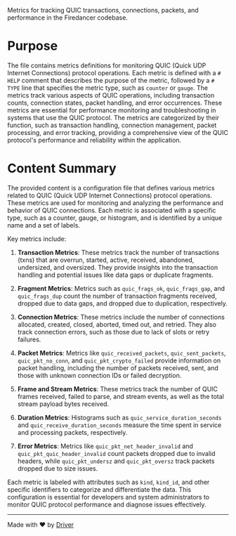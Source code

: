 <!--------------------------------------------------------------------------------->
<!-- IMPORTANT: This file is auto-generated by Driver (https://driver.ai). -------->
<!-- Manual edits may be overwritten on future commits. --------------------------->
<!--------------------------------------------------------------------------------->

Metrics for tracking QUIC transactions, connections, packets, and performance in the Firedancer codebase.

# Purpose
The file contains metrics definitions for monitoring QUIC (Quick UDP Internet Connections) protocol operations. Each metric is defined with a `# HELP` comment that describes the purpose of the metric, followed by a `# TYPE` line that specifies the metric type, such as `counter` or `gauge`. The metrics track various aspects of QUIC operations, including transaction counts, connection states, packet handling, and error occurrences. These metrics are essential for performance monitoring and troubleshooting in systems that use the QUIC protocol. The metrics are categorized by their function, such as transaction handling, connection management, packet processing, and error tracking, providing a comprehensive view of the QUIC protocol's performance and reliability within the application.
# Content Summary
The provided content is a configuration file that defines various metrics related to QUIC (Quick UDP Internet Connections) protocol operations. These metrics are used for monitoring and analyzing the performance and behavior of QUIC connections. Each metric is associated with a specific type, such as a counter, gauge, or histogram, and is identified by a unique name and a set of labels.

Key metrics include:

1. **Transaction Metrics**: These metrics track the number of transactions (txns) that are overrun, started, active, received, abandoned, undersized, and oversized. They provide insights into the transaction handling and potential issues like data gaps or duplicate fragments.

2. **Fragment Metrics**: Metrics such as `quic_frags_ok`, `quic_frags_gap`, and `quic_frags_dup` count the number of transaction fragments received, dropped due to data gaps, and dropped due to duplication, respectively.

3. **Connection Metrics**: These metrics include the number of connections allocated, created, closed, aborted, timed out, and retried. They also track connection errors, such as those due to lack of slots or retry failures.

4. **Packet Metrics**: Metrics like `quic_received_packets`, `quic_sent_packets`, `quic_pkt_no_conn`, and `quic_pkt_crypto_failed` provide information on packet handling, including the number of packets received, sent, and those with unknown connection IDs or failed decryption.

5. **Frame and Stream Metrics**: These metrics track the number of QUIC frames received, failed to parse, and stream events, as well as the total stream payload bytes received.

6. **Duration Metrics**: Histograms such as `quic_service_duration_seconds` and `quic_receive_duration_seconds` measure the time spent in service and processing packets, respectively.

7. **Error Metrics**: Metrics like `quic_pkt_net_header_invalid` and `quic_pkt_quic_header_invalid` count packets dropped due to invalid headers, while `quic_pkt_undersz` and `quic_pkt_oversz` track packets dropped due to size issues.

Each metric is labeled with attributes such as `kind`, `kind_id`, and other specific identifiers to categorize and differentiate the data. This configuration is essential for developers and system administrators to monitor QUIC protocol performance and diagnose issues effectively.

---
Made with ❤️ by [Driver](https://www.driver.ai/)